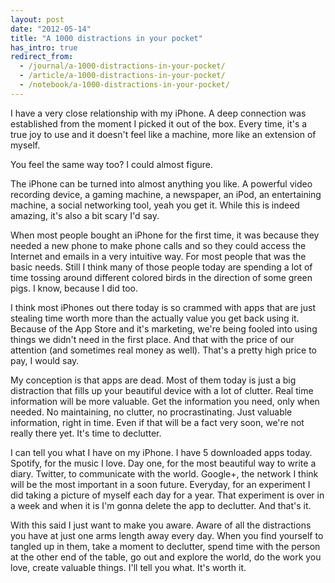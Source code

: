 ```yaml
---
layout: post
date: "2012-05-14"
title: "A 1000 distractions in your pocket"
has_intro: true
redirect_from:
  - /journal/a-1000-distractions-in-your-pocket/
  - /article/a-1000-distractions-in-your-pocket/
  - /notebook/a-1000-distractions-in-your-pocket/
---
```


I have a very close relationship with my iPhone. A deep connection was established from the moment I picked it out of the box. Every time, it's a true joy to use and it doesn't feel like a machine, more like an extension of myself.

You feel the same way too? I could almost figure.

The iPhone can be turned into almost anything you like. A powerful video recording device, a gaming machine, a newspaper, an iPod, an entertaining machine, a social networking tool, yeah you get it. While this is indeed amazing, it's also a bit scary I'd say.

When most people bought an iPhone for the first time, it was because they needed a new phone to make phone calls and so they could access the Internet and emails in a very intuitive way. For most people that was the basic needs. Still I think many of those people today are spending a lot of time tossing around different colored birds in the direction of some green pigs. I know, because I did too.

I think most iPhones out there today is so crammed with apps that are just stealing time worth more than the actually value you get back using it. Because of the App Store and it's marketing, we're being fooled into using things we didn't need in the first place. And that with the price of our attention (and sometimes real money as well). That's a pretty high price to pay, I would say.

My conception is that apps are dead. Most of them today is just a big distraction that fills up your beautiful device with a lot of clutter. Real time information will be more valuable. Get the information you need, only when needed. No maintaining, no clutter, no procrastinating. Just valuable information, right in time. Even if that will be a fact very soon, we're not really there yet. It's time to declutter.

I can tell you what I have on my iPhone. I have 5 downloaded apps today. Spotify, for the music I love. Day one, for the most beautiful way to write a diary. Twitter, to communicate with the world. Google+, the network I think will be the most important in a soon future. Everyday, for an experiment I did taking a picture of myself each day for a year. That experiment is over in a week and when it is I'm gonna delete the app to declutter. And that's it.

With this said I just want to make you aware. Aware of all the distractions you have at just one arms length away every day. When you find yourself to tangled up in them, take a moment to declutter, spend time with the person at the other end of the table, go out and explore the world, do the work you love, create valuable things. I'll tell you what. It's worth it.
